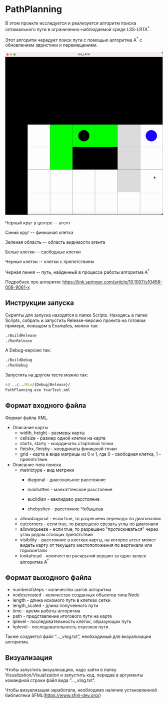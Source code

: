 # PathPlanning
В этом проекте исследуется и реализуется алгоритм поиска оптимального пути в ограниченно-наблюдаемой среде LSS-LRTA<sup>*</sup>.

Этот алгоритм чередует поиск пути с помощью алгоритма А<sup>*</sup> c обновлением эвристики и перемещением.

![alt-text](visualization.gif)

Черный круг в центре -- агент

Синий круг -- финишная клетка

Зеленая область -- область видимости агента

Белые клетки -- свободные клетки

Черные клетки -- клетки с препятствием

Черная линия -- путь, найденный в процессе работы алгоритма A<sup>*</sup>

Подробнее про алгоритм: https://link.springer.com/article/10.1007/s10458-008-9061-x

## Инструкции запуска
Скрипты для запуска находятся в папке Scripts.
Находясь в папке Scripts, собрать и запустить Release-версию проекта на готовом примере, лежащем в Examples, можно так:
```bash
./BuildRelease
./RunRelease
```
А Debug-версию так:
```bash
./BuildDebug
./RunDebug
```
Запустить на другом тесте можно так:
```cmd
cd ../../Bin/{Debug|Release}/
PathPlanning.exe YourTest.xml
```

## Формат входного файла
Формат файла XML.
* Описание карты
  * width, height - размеры карты
  * cellsize - размер одной клетки на карте
  * startx, starty - координаты стартовой точки
  * finishx, finishy - координаты финишной точки
  * grid - карта в виде матрицы из 0 и 1, где 0 - свободная клетка, 1 - препятствие.   
* Описание типа поиска
  * metrictype - вид метрики
    * diagonal - диагональное расстояние  

    * manhatten - манхэттенское расстояние  
    
    * euclidian - евклидово расстояние  

    * chebyshev - расстояние Чебышева  
  * allowdiagonal - если true, то разрешены переходы по диагоналям
  * cutcorners - если true, то разрешено срезать углы по диагонали
  * allowsqueeze - если true, то разрешено "протискиваться" через углы рядом стоящих препятствий
  * visibility - расстояние в клетках карты, на которое агент может видеть карту от текущего местоположения по вертикали или горизонтали
  * lookahead - количество раскрытий вершин за один запуск алгоритма A<sup>*</sup>
  
## Формат выходного файла
* numberofsteps - количество шагов алгоритма
* nodescreated - количество созданных объектов типа Node
* length - длина искомого пути в клетках сетки
* length_scaled - длина полученного пути
* time - время работы алгоритма
* path - представление итогового пути на карте
* lplevel - последовательность клеток, образующих путь
* hplevel - последовательность отрезков пути.


Также создается файл "..._vlog.txt", необходимый для визуализации алгоритма.

## Визуализация

Чтобы запустить визуализацию, надо зайти в папку Visualization/Visualization и запустить код, передав в аргументы командной строки файл вида "..._vlog.txt".

Чтобы визуализация заработала, необходимо наличие установленной библиотеки SFML(https://www.sfml-dev.org/)
